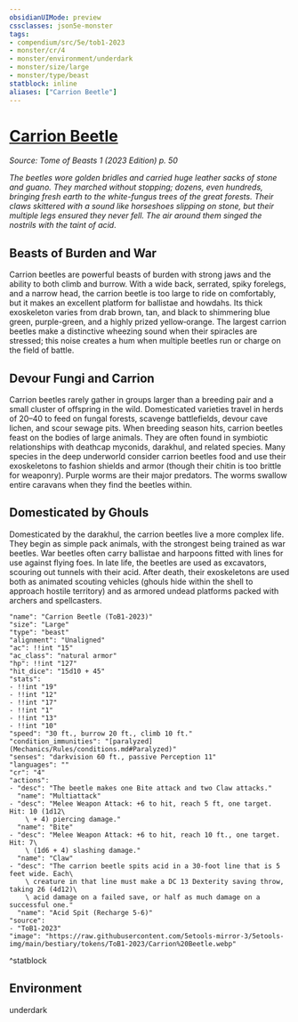 ```yaml
---
obsidianUIMode: preview
cssclasses: json5e-monster
tags:
- compendium/src/5e/tob1-2023
- monster/cr/4
- monster/environment/underdark
- monster/size/large
- monster/type/beast
statblock: inline
aliases: ["Carrion Beetle"]
---
```

# [Carrion Beetle](Mechanics\bestiary\beast/carrion-beetle-tob1-2023.md)
*Source: Tome of Beasts 1 (2023 Edition) p. 50*  

*The beetles wore golden bridles and carried huge leather sacks of stone and guano. They marched without stopping; dozens, even hundreds, bringing fresh earth to the white-fungus trees of the great forests. Their claws skittered with a sound like horseshoes slipping on stone, but their multiple legs ensured they never fell. The air around them singed the nostrils with the taint of acid*.

## Beasts of Burden and War

Carrion beetles are powerful beasts of burden with strong jaws and the ability to both climb and burrow. With a wide back, serrated, spiky forelegs, and a narrow head, the carrion beetle is too large to ride on comfortably, but it makes an excellent platform for ballistae and howdahs. Its thick exoskeleton varies from drab brown, tan, and black to shimmering blue green, purple-green, and a highly prized yellow‑orange. The largest carrion beetles make a distinctive wheezing sound when their spiracles are stressed; this noise creates a hum when multiple beetles run or charge on the field of battle.

## Devour Fungi and Carrion

Carrion beetles rarely gather in groups larger than a breeding pair and a small cluster of offspring in the wild. Domesticated varieties travel in herds of 20–40 to feed on fungal forests, scavenge battlefields, devour cave lichen, and scour sewage pits. When breeding season hits, carrion beetles feast on the bodies of large animals. They are often found in symbiotic relationships with deathcap myconids, darakhul, and related species. Many species in the deep underworld consider carrion beetles food and use their exoskeletons to fashion shields and armor (though their chitin is too brittle for weaponry). Purple worms are their major predators. The worms swallow entire caravans when they find the beetles within.

## Domesticated by Ghouls

Domesticated by the darakhul, the carrion beetles live a more complex life. They begin as simple pack animals, with the strongest being trained as war beetles. War beetles often carry ballistae and harpoons fitted with lines for use against flying foes. In late life, the beetles are used as excavators, scouring out tunnels with their acid. After death, their exoskeletons are used both as animated scouting vehicles (ghouls hide within the shell to approach hostile territory) and as armored undead platforms packed with archers and spellcasters.

```statblock
"name": "Carrion Beetle (ToB1-2023)"
"size": "Large"
"type": "beast"
"alignment": "Unaligned"
"ac": !!int "15"
"ac_class": "natural armor"
"hp": !!int "127"
"hit_dice": "15d10 + 45"
"stats":
- !!int "19"
- !!int "12"
- !!int "17"
- !!int "1"
- !!int "13"
- !!int "10"
"speed": "30 ft., burrow 20 ft., climb 10 ft."
"condition_immunities": "[paralyzed](Mechanics/Rules/conditions.md#Paralyzed)"
"senses": "darkvision 60 ft., passive Perception 11"
"languages": ""
"cr": "4"
"actions":
- "desc": "The beetle makes one Bite attack and two Claw attacks."
  "name": "Multiattack"
- "desc": "Melee Weapon Attack: +6 to hit, reach 5 ft, one target. Hit: 10 (1d12\
    \ + 4) piercing damage."
  "name": "Bite"
- "desc": "Melee Weapon Attack: +6 to hit, reach 10 ft., one target. Hit: 7\
    \ (1d6 + 4) slashing damage."
  "name": "Claw"
- "desc": "The carrion beetle spits acid in a 30-foot line that is 5 feet wide. Each\
    \ creature in that line must make a DC 13 Dexterity saving throw, taking 26 (4d12)\
    \ acid damage on a failed save, or half as much damage on a successful one."
  "name": "Acid Spit (Recharge 5-6)"
"source":
- "ToB1-2023"
"image": "https://raw.githubusercontent.com/5etools-mirror-3/5etools-img/main/bestiary/tokens/ToB1-2023/Carrion%20Beetle.webp"
```
^statblock

## Environment

underdark